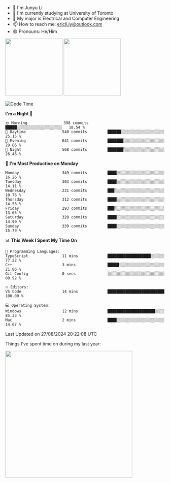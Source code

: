 ### 
- 👨 I'm Junyu Li
- 📖 I'm currently studying at University of Toronto
- 🌱 My major is Electrical and Computer Engineering
- 📫 How to reach me: ericli.jy@outlook.com
- 😄 Pronouns: He/Him

<p align="left">  
  <img height="180em" src="https://github-readme-stats-sigma-five-48.vercel.app/api?username=ericjyli&theme=tokyonight&show_icons=true&count_private=true&include_orgs=true" />
  <img height="180em" src="https://github-readme-stats-sigma-five-48.vercel.app/api/top-langs/?username=ericjyli&theme=tokyonight&count_private=true&include_orgs=true&include_orgs=true&layout=compact" />
</p>

<!--START_SECTION:waka-->
![Code Time](http://img.shields.io/badge/Code%20Time-482%20hrs%2052%20mins-blue)

**I'm a Night 🦉** 

```text
🌞 Morning                398 commits         █████░░░░░░░░░░░░░░░░░░░░   18.54 % 
🌆 Daytime                540 commits         ██████░░░░░░░░░░░░░░░░░░░   25.15 % 
🌃 Evening                641 commits         ███████░░░░░░░░░░░░░░░░░░   29.86 % 
🌙 Night                  568 commits         ███████░░░░░░░░░░░░░░░░░░   26.46 % 
```
📅 **I'm Most Productive on Monday** 

```text
Monday                   349 commits         ████░░░░░░░░░░░░░░░░░░░░░   16.26 % 
Tuesday                  303 commits         ████░░░░░░░░░░░░░░░░░░░░░   14.11 % 
Wednesday                231 commits         ███░░░░░░░░░░░░░░░░░░░░░░   10.76 % 
Thursday                 312 commits         ████░░░░░░░░░░░░░░░░░░░░░   14.53 % 
Friday                   293 commits         ███░░░░░░░░░░░░░░░░░░░░░░   13.65 % 
Saturday                 320 commits         ████░░░░░░░░░░░░░░░░░░░░░   14.90 % 
Sunday                   339 commits         ████░░░░░░░░░░░░░░░░░░░░░   15.79 % 
```


📊 **This Week I Spent My Time On** 

```text
💬 Programming Languages: 
TypeScript               11 mins             ███████████████████░░░░░░   77.22 % 
C++                      3 mins              █████░░░░░░░░░░░░░░░░░░░░   21.86 % 
Git Config               0 secs              ░░░░░░░░░░░░░░░░░░░░░░░░░   00.92 % 

🔥 Editors: 
VS Code                  14 mins             █████████████████████████   100.00 % 

💻 Operating System: 
Windows                  12 mins             █████████████████████░░░░   85.33 % 
Mac                      2 mins              ████░░░░░░░░░░░░░░░░░░░░░   14.67 % 
```


 Last Updated on 27/08/2024 20:22:08 UTC
<!--END_SECTION:waka-->

<p> Things I've spent time on during my last year: </p>
<img height="400em" src="https://github-readme-stats-git-master-ericjyli.vercel.app/api/wakatime?username=ericjyli&layout=compact&theme=tokyonight" />

<!--
Here are some ideas to get you started:

- 🔭 I’m currently working on ...
- 🌱 I’m currently learning ...
- 👯 I’m looking to collaborate on ...
- 🤔 I’m looking for help with ...
- 💬 Ask me about ...
- 📫 How to reach me: ...
- 😄 Pronouns: ...
- ⚡ Fun fact: ...
-->
